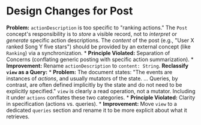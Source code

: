 # Design Changes for Post

**Problem:** `actionDescription` is too specific to "ranking actions." The `Post` concept's responsibility is to *store* a visible record, not to *interpret* or *generate* specific action descriptions. The *content* of the post (e.g., "User X ranked Song Y five stars") should be provided by an external concept (like `Ranking`) via a synchronization.
    *   **Principle Violated:** Separation of Concerns (conflating generic posting with specific action summarization).
    *   **Improvement:** Rename `actionDescription` to `content: String`.
**Reclassify `view` as a Query:**
    *   **Problem:** The document states: "The events are instances of *actions*, and usually mutators of the state. ... Queries, by contrast, are often defined implicitly by the state and do not need to be explicitly specified." `view` is clearly a read operation, not a mutator. Including it under `actions` conflates these two categories.
    *   **Principle Violated:** Clarity in specification (actions vs. queries).
    *   **Improvement:** Move `view` to a dedicated `queries` section and rename it to be more explicit about what it retrieves.